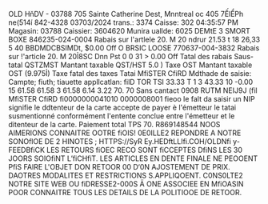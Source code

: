 OLD HňDV - 03788 705 Sainte Catherine Dest, Mnntreal oc 405 7ẾlỂPh ne(514í 842-4328 03703/2024 trans.: 3374 Caisse: 302 04:35:57 PM Magasin: 03788 Caissier: 3604620 Munira uallde: 6025 DEMtE 3 SMORT BOXE 846235-024-0004 Rabais sur l'artlele 20. M 20 ndrur 21.53 t 18 26,33 5 40 BBDMDCBSIMDt, $0.00 Off O BRSIC LOOSE 770637-004-3832 Rabais sur !'article 20. M 20Ỉ8SC Dnn Pst 0 0 31 > 0.00 Off Tatal des rabais Saus-tatal QSTZMST Mantant taxable QST/HST 5.0 ) Taxe OST Mantant taxable OST (9.975Ỉ) Taxe fatal des taxes Tatai MfiSTER CfiRD Mdthade de saisie: Campte; fiuth; tiauette appllcatlan: filD TOR TSI 33.33 T 1 3 43.33 10 -0.00 15 61.58 61.58 3 61.58 6.14 3.22 70. 70 Sans cantact 0908 RUTM NEIJ9J (fil MfiSTER CfiRD fi0000000041010 0000008001 fieoo le falt da saisir un NIP signifie le ddtenteur de la carte accepte de payer è l'émetteur le tatai susmentionné conformément l'entente conclue entre l'émetteur et le ditenteur de la carte. Paiement total TPS 70. R869148544 NOOS AIMERIONS CONNAITRE OOTRE fiOIS! 0E0ILLE2 REPONDRE A NOTRE SONOflOE DE 2 HINOTES ; HTTPS://SyR Ey.HEDftLLIfi.COH/OLDNfi y-FEEDBfiCK LES RETOURS fiOEC RECO SONT fiCCEPTES DfiNS LES 30 JOORS SOIOfiNT L’fiCHfiT. LES ARTICLES EN DENTE FINALE NE PEOOENT PfiS FAIRE L'OBJET DON RETOOR 00 D‘0N AJOSTEMENT DE PRIX. DAOTRES MODALITES ET RESTRICTIONS S.APPLIQOENT. C0NS0LTE2 NOTRE SITE WEB OU fiDRESSE2-000S Ä ONE ASSOCIEE EN MfiOASIN POOR CONNAITRE TOUS LES DETAILS DE LA POLITIOOE DE RETOOR.